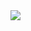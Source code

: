 <img src="https://avatars.githubusercontent.com/u/88386742?s=400&u=67d9991052eb808751e8bab970d91c019cf53f41&v=4">
